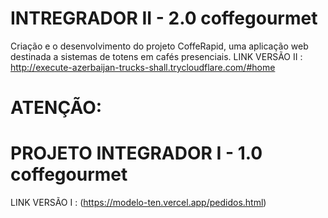 # INTREGRADOR II - 2.0 coffegourmet
Criação e o desenvolvimento do projeto CoffeRapid, uma aplicação web destinada a sistemas de totens em cafés presenciais.
LINK VERSÃO II : http://execute-azerbaijan-trucks-shall.trycloudflare.com/#home

# ATENÇÃO: 
# PROJETO INTEGRADOR I - 1.0 coffegourmet
LINK VERSÃO I : (https://modelo-ten.vercel.app/pedidos.html)
